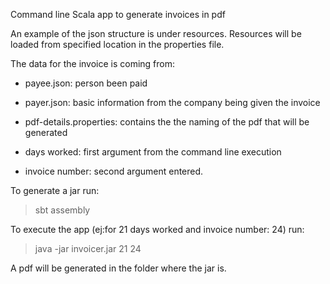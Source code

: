Command line Scala app to generate invoices in pdf

An example of the json structure is under resources.
Resources will be loaded from specified location in the properties file.

The data for the invoice is coming from:

 - payee.json: person been paid
 
 - payer.json: basic information from the company being given the invoice
 
 - pdf-details.properties: contains the the naming of the pdf that will be generated
 
 - days worked: first argument from the command line execution
 
 - invoice number: second argument entered.

 
 To generate a jar run: 
 > sbt assembly 

 To execute the app (ej:for 21 days worked and invoice number: 24) run: 
 > java -jar invoicer.jar 21 24
 
 A pdf will be generated in the folder where the jar is.
 
